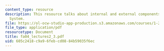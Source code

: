 ```yaml
---
content_type: resource
description: This resource talks about internal and external components of a Transportation
  System.
file: https://ol-ocw-studio-app-production.s3.amazonaws.com/courses/1-221j-transportation-systems-fall-2004/605c2418c9a96febcd0884b59035f6ec_fa04_lectures2_3.pdf
file_type: application/pdf
resourcetype: Document
title: fa04_lectures2_3.pdf
uid: 605c2418-c9a9-6feb-cd08-84b59035f6ec
---
```

